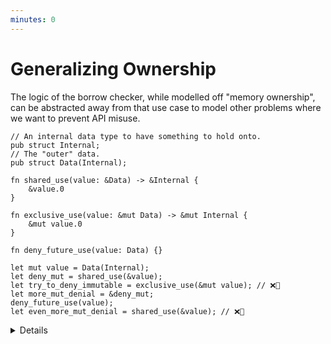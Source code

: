 ```yaml
---
minutes: 0
---
```


# Generalizing Ownership

The logic of the borrow checker, while modelled off "memory ownership", can be abstracted away from that use case to model other problems where we want to prevent API misuse.

```rust,editable
// An internal data type to have something to hold onto.
pub struct Internal;
// The "outer" data.
pub struct Data(Internal);

fn shared_use(value: &Data) -> &Internal {
    &value.0
}

fn exclusive_use(value: &mut Data) -> &mut Internal {
    &mut value.0
}

fn deny_future_use(value: Data) {}

let mut value = Data(Internal);
let deny_mut = shared_use(&value); 
let try_to_deny_immutable = exclusive_use(&mut value); // ❌🔨
let more_mut_denial = &deny_mut;
deny_future_use(value);
let even_more_mut_denial = shared_use(&value); // ❌🔨
```

<details> 

- This example re-frames the borrow checker rules away from references and towards semantic meaning in non-memory-safety settings. Nothing is being mutated, nothing is being sent across threads.

- To use the borrow checker as a problem solving tool, we will need to "forget" that the original purpose of it is to prevent mutable aliasing in the context of concurrency & dangling pointers, instead imagining and working within situations where the rules are the same but the meaning is slightly different.

- In rust's borrow checker we have access to three different ways of "taking" a value:

  <!-- TODO: actually link to the RAII section when it has been merged. -->
  - Owned value `T`. Very permissive case of what you can do with it, but demands that nothing else is using it in any context and drops the value when scope ends (unless that scope returns this value) (see: RAII.)

  - Mutable Reference `&mut T`. While holding onto a mutable reference we can still "dispatch" to methods and functions that take an immutable, shared reference of the value but only as long as we're not aliasing immutable, shared references to related data "after" that dispatch.

  - Shared Reference `&T`. Allows aliasing but prevents mutable access while any of these exist. We can't "dispatch" to methods and functions that take mutable references when all we have is a shared reference.

- Remember that every `&T` and `&mut T` has an _implicit lifetime._ We get to avoid annotating a lot of lifetimes because the rust compiler can infer the majority of them. See: [Lifetime Elision](../../../lifetimes/lifetime-elision.md).

- Potentially relevant: show how we can replace a lot of the `&` and `&mut` here with `&'a` and `&'a mut`.

</details>